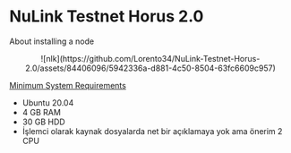 # NuLink Testnet Horus 2.0
About installing a node




<p align="center">  
      ![nlk](https://github.com/Lorento34/NuLink-Testnet-Horus-2.0/assets/84406096/5942336a-d881-4c50-8504-63fc6609c957)
</p>

[Minimum System Requirements](https://docs.nulink.org/products/stakers/nulink_worker#minimum-system-requirements)

 - Ubuntu 20.04
 - 4 GB RAM
 - 30 GB HDD
 - İşlemci olarak kaynak dosyalarda net bir açıklamaya yok ama önerim 2 CPU

